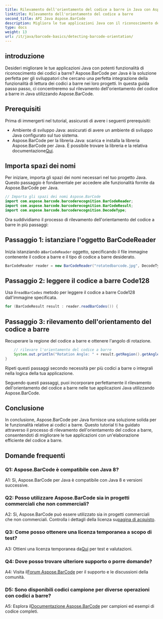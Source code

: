 ```yaml
---
title: Rilevamento dell'orientamento del codice a barre in Java con Aspose.BarCode
linktitle: Rilevamento dell'orientamento del codice a barre
second_title: API Java Aspose.BarCode
description: Migliora le tue applicazioni Java con il riconoscimento dei codici a barre utilizzando Aspose.BarCode per Java. Segui la nostra guida passo passo per rilevare facilmente l'orientamento del codice a barre.
type: docs
weight: 13
url: /it/java/barcode-basics/detecting-barcode-orientation/
---
```

## introduzione

Desideri migliorare le tue applicazioni Java con potenti funzionalità di riconoscimento dei codici a barre? Aspose.BarCode per Java è la soluzione perfetta per gli sviluppatori che cercano una perfetta integrazione della funzionalità di lettura dei codici a barre nei loro progetti. In questa guida passo passo, ci concentreremo sul rilevamento dell'orientamento del codice a barre in Java utilizzando Aspose.BarCode.

## Prerequisiti

Prima di immergerti nel tutorial, assicurati di avere i seguenti prerequisiti:

- Ambiente di sviluppo Java: assicurati di avere un ambiente di sviluppo Java configurato sul tuo sistema.
-  Aspose.BarCode per la libreria Java: scarica e installa la libreria Aspose.BarCode per Java. È possibile trovare la libreria e la relativa documentazione[Qui](https://releases.aspose.com/barcode/java/).

## Importa spazi dei nomi

Per iniziare, importa gli spazi dei nomi necessari nel tuo progetto Java. Questo passaggio è fondamentale per accedere alle funzionalità fornite da Aspose.BarCode per Java.

```java
// Importa gli spazi dei nomi Aspose.BarCode
import com.aspose.barcode.barcoderecognition.BarCodeReader;
import com.aspose.barcode.barcoderecognition.BarCodeResult;
import com.aspose.barcode.barcoderecognition.DecodeType;
```

Ora suddividiamo il processo di rilevamento dell'orientamento del codice a barre in più passaggi:

## Passaggio 1: istanziare l'oggetto BarCodeReader

 Inizia istanziando a`BarCodeReader` oggetto, specificando il file immagine contenente il codice a barre e il tipo di codice a barre desiderato.

```java
BarCodeReader reader = new BarCodeReader("rotatedbarcode.jpg", DecodeType.CODE_128);
```

## Passaggio 2: leggere il codice a barre Code128

 Usa il`readBarCodes` metodo per leggere il codice a barre Code128 dall'immagine specificata.

```java
for (BarCodeResult result : reader.readBarCodes()) {
```

## Passaggio 3: rilevamento dell'orientamento del codice a barre

Recuperare la regione del codice a barre e ottenere l'angolo di rotazione.

```java
    // rilevare l'orientamento del codice a barre
    System.out.println("Rotation Angle: " + result.getRegion().getAngle());
}
```

Ripeti questi passaggi secondo necessità per più codici a barre o integrali nella logica della tua applicazione.

Seguendo questi passaggi, puoi incorporare perfettamente il rilevamento dell'orientamento del codice a barre nelle tue applicazioni Java utilizzando Aspose.BarCode.

## Conclusione

In conclusione, Aspose.BarCode per Java fornisce una soluzione solida per le funzionalità relative ai codici a barre. Questo tutorial ti ha guidato attraverso il processo di rilevamento dell'orientamento del codice a barre, consentendoti di migliorare le tue applicazioni con un'elaborazione efficiente del codice a barre.

## Domande frequenti

### Q1: Aspose.BarCode è compatibile con Java 8?

A1: Sì, Aspose.BarCode per Java è compatibile con Java 8 e versioni successive.

### Q2: Posso utilizzare Aspose.BarCode sia in progetti commerciali che non commerciali?

 A2: Sì, Aspose.BarCode può essere utilizzato sia in progetti commerciali che non commerciali. Controlla i dettagli della licenza su[pagina di acquisto](https://purchase.aspose.com/buy).

### Q3: Come posso ottenere una licenza temporanea a scopo di test?

 A3: Ottieni una licenza temporanea da[Qui](https://purchase.aspose.com/temporary-license/) per test e valutazioni.

### Q4: Dove posso trovare ulteriore supporto o porre domande?

 A4: Visita il[Forum Aspose.BarCode](https://forum.aspose.com/c/barcode/13) per il supporto e le discussioni della comunità.

### D5: Sono disponibili codici campione per diverse operazioni con codici a barre?

 A5: Esplora il[Documentazione Aspose.BarCode](https://reference.aspose.com/barcode/java/) per campioni ed esempi di codice completi.
